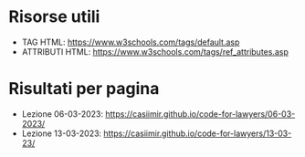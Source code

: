 # Risorse utili

- TAG HTML: https://www.w3schools.com/tags/default.asp
- ATTRIBUTI HTML: https://www.w3schools.com/tags/ref_attributes.asp



# Risultati per pagina

- Lezione 06-03-2023: https://casiimir.github.io/code-for-lawyers/06-03-2023/
- Lezione 13-03-2023: https://casiimir.github.io/code-for-lawyers/13-03-23/
